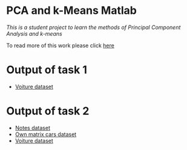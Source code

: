 # PCA and k-Means Matlab
*This is a student project to learn the methods of Principal Component Analysis and k-means*

To read more of this work please click [here](https://store.micropython.org/product/PYBv1.1H)

# Output of task 1
* [Voiture dataset](https://b.gorelkin.me/projects/pcaandkmeans_matlab/task1/pca)
# Output of task 2
* [Notes dataset](https://b.gorelkin.me/projects/pcaandkmeans_matlab/task2/notes/pcatocompleteen)
* [Own matrix cars dataset](https://b.gorelkin.me/projects/pcaandkmeans_matlab/task2/own_matrix_cars/cars/pca)
* [Voiture dataset](https://b.gorelkin.me/projects/pcaandkmeans_matlab/task2/voiture/pca)
